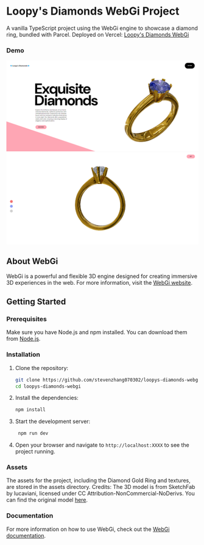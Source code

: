 # Loopy's Diamonds WebGi Project

A vanilla TypeScript project using the WebGi engine to showcase a diamond ring, bundled with Parcel.
Deployed on Vercel: [Loopy's Diamonds WebGi](https://loopys-diamonds-webgi.vercel.app/)

### Demo
![Loopy's Diamonds WebGi](https://raw.githubusercontent.com/stevenzhang070302/loopys-diamonds-webgi/main/assets/Diamond_demo_1.png)
![Loopy's Diamonds WebGi](https://raw.githubusercontent.com/stevenzhang070302/loopys-diamonds-webgi/main/assets/Diamond_demo_2.png)

## About WebGi
WebGi is a powerful and flexible 3D engine designed for creating immersive 3D experiences in the web. For more information, visit the [WebGi website](https://webgi.xyz/).

## Getting Started

### Prerequisites
Make sure you have Node.js and npm installed. You can download them from [Node.js](https://nodejs.org/).

### Installation
1. Clone the repository:
   ```bash
   git clone https://github.com/stevenzhang070302/loopys-diamonds-webgi.git
   cd loopys-diamonds-webgi
2. Install the dependencies:
   ```bash
   npm install
3. Start the development server:
   ```bash
    npm run dev
4. Open your browser and navigate to `http://localhost:XXXX` to see the project running.

### Assets
The assets for the project, including the Diamond Gold Ring and textures, are stored in the assets directory. 
Credits: The 3D model is from SketchFab by lucaviani, licensed under CC Attribution-NonCommercial-NoDerivs. 
You can find the original model [here](https://skfb.ly/6VYH7).

### Documentation
For more information on how to use WebGi, check out the [WebGi documentation](https://webgi.xyz/docs/).


